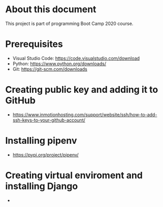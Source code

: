 # About this document

This project is part of programming Boot Camp 2020 course.

# Prerequisites

- Visual Studio Code: https://code.visualstudio.com/download
- Python: https://www.python.org/downloads/
- Git: https://git-scm.com/downloads

# Creating public key and adding it to GitHub

- https://www.inmotionhosting.com/support/website/ssh/how-to-add-ssh-keys-to-your-github-account/

# Installing pipenv

- https://pypi.org/project/pipenv/

# Creating virtual enviroment and installing Django

- 
